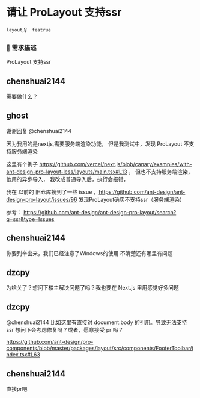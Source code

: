 # 请让 ProLayout 支持ssr

`layout`,`🎖️  featrue`

### 🥰 需求描述

ProLayout 支持ssr

<!--
详细地描述需求，让大家都能理解
-->

## chenshuai2144

需要做什么？

## ghost

谢谢回复 @chenshuai2144

因为我用的是nextjs,需要服务端渲染功能， 但是我测试中，发现 ProLayout 不支持服务端渲染

这里有个例子 https://github.com/vercel/next.js/blob/canary/examples/with-ant-design-pro-layout-less/layouts/main.tsx#L13 ，
但也不支持服务端渲染，他用的异步导入， 我改成普通导入后，执行会报错，

我在 以前的 旧仓库搜到了一些 issue ，https://github.com/ant-design/ant-design-pro-layout/issues/96 发现ProLayout确实不支持ssr（服务端渲染）

参考：
https://github.com/ant-design/ant-design-pro-layout/search?q=ssr&type=Issues

## chenshuai2144

你要列举出来，我们已经注意了Windows的使用 不清楚还有哪里有问题

## dzcpy

为啥关了？想问下楼主解决问题了吗？我也要在 Next.js 里用感觉好多问题

## dzcpy

@chenshuai2144 比如这里有直接对 document.body 的引用。导致无法支持 ssr
想问下会考虑修复吗？或者，愿意接受 pr 吗？

https://github.com/ant-design/pro-components/blob/master/packages/layout/src/components/FooterToolbar/index.tsx#L63

## chenshuai2144

直接pr吧
